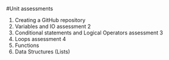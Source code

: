 #Unit assessments
1. Creating a GitHub repository
2. Variables and IO assessment 2
3. Conditional statements and Logical Operators assessment 3
4. Loops assessment 4
5.  Functions
6. Data Structures (Lists)
